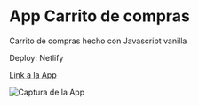 # App Carrito de compras

Carrito de compras hecho con Javascript vanilla

Deploy: Netlify

[Link a la App](https://........)

![Captura de la App](./.readme-static/print.png)